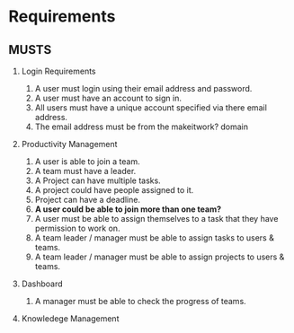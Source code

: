 # Requirements

## MUSTS

1. Login Requirements
   1. A user must login using their email address and password.
   2. A user must have an account to sign in.
   3. All users must have a unique account specified via there email address.
   4. The email address must be from the makeitwork? domain



2. Productivity Management
   1. A user is able to join a team.
   2. A team must have a leader.
   3. A Project can have multiple tasks.
   4. A project could have people assigned to it.
   5. Project can have a deadline.
   7. **A user could be able to join more than one team?**
   8. A user must be able to assign themselves to a task that they have permission to work on.
   9. A team leader / manager must be able to assign tasks to users & teams.
   10. A team leader / manager must be able to assign projects to users & teams.

3. Dashboard
   1. A manager must be able to check the progress of teams.


3. Knowledege Management
